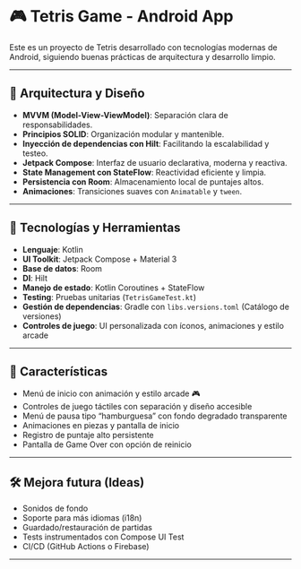 # 🎮 Tetris Game - Android App

Este es un proyecto de Tetris desarrollado con tecnologías modernas de Android, siguiendo buenas prácticas de arquitectura y desarrollo limpio.

---

## 🧠 Arquitectura y Diseño

- **MVVM (Model-View-ViewModel)**: Separación clara de responsabilidades.
- **Principios SOLID**: Organización modular y mantenible.
- **Inyección de dependencias con Hilt**: Facilitando la escalabilidad y testeo.
- **Jetpack Compose**: Interfaz de usuario declarativa, moderna y reactiva.
- **State Management con StateFlow**: Reactividad eficiente y limpia.
- **Persistencia con Room**: Almacenamiento local de puntajes altos.
- **Animaciones**: Transiciones suaves con `Animatable` y `tween`.

---

## 🧩 Tecnologías y Herramientas

- **Lenguaje**: Kotlin
- **UI Toolkit**: Jetpack Compose + Material 3
- **Base de datos**: Room
- **DI**: Hilt
- **Manejo de estado**: Kotlin Coroutines + StateFlow
- **Testing**: Pruebas unitarias (`TetrisGameTest.kt`)
- **Gestión de dependencias**: Gradle con `libs.versions.toml` (Catálogo de versiones)
- **Controles de juego**: UI personalizada con íconos, animaciones y estilo arcade

---

## 🚀 Características

- Menú de inicio con animación y estilo arcade 🎮
- Controles de juego táctiles con separación y diseño accesible
- Menú de pausa tipo “hamburguesa” con fondo degradado transparente
- Animaciones en piezas y pantalla de inicio
- Registro de puntaje alto persistente
- Pantalla de Game Over con opción de reinicio

---

## 🛠️ Mejora futura (Ideas)

- Sonidos de fondo
- Soporte para más idiomas (i18n)
- Guardado/restauración de partidas
- Tests instrumentados con Compose UI Test
- CI/CD (GitHub Actions o Firebase)

---

